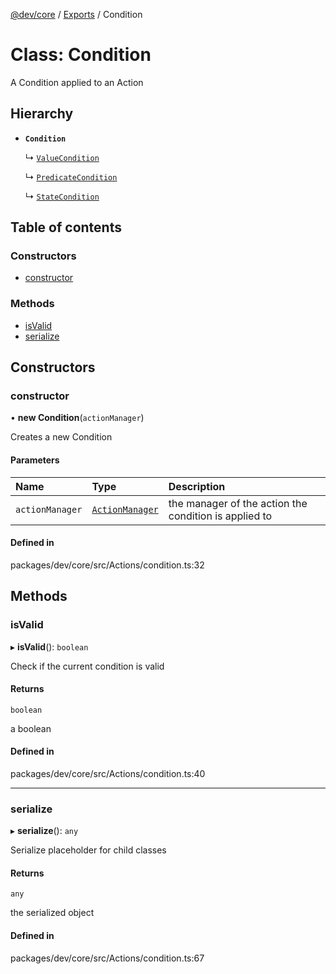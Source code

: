 [@dev/core](../README.md) / [Exports](../modules.md) / Condition

# Class: Condition

A Condition applied to an Action

## Hierarchy

- **`Condition`**

  ↳ [`ValueCondition`](ValueCondition.md)

  ↳ [`PredicateCondition`](PredicateCondition.md)

  ↳ [`StateCondition`](StateCondition.md)

## Table of contents

### Constructors

- [constructor](Condition.md#constructor)

### Methods

- [isValid](Condition.md#isvalid)
- [serialize](Condition.md#serialize)

## Constructors

### constructor

• **new Condition**(`actionManager`)

Creates a new Condition

#### Parameters

| Name | Type | Description |
| :------ | :------ | :------ |
| `actionManager` | [`ActionManager`](ActionManager.md) | the manager of the action the condition is applied to |

#### Defined in

packages/dev/core/src/Actions/condition.ts:32

## Methods

### isValid

▸ **isValid**(): `boolean`

Check if the current condition is valid

#### Returns

`boolean`

a boolean

#### Defined in

packages/dev/core/src/Actions/condition.ts:40

___

### serialize

▸ **serialize**(): `any`

Serialize placeholder for child classes

#### Returns

`any`

the serialized object

#### Defined in

packages/dev/core/src/Actions/condition.ts:67
